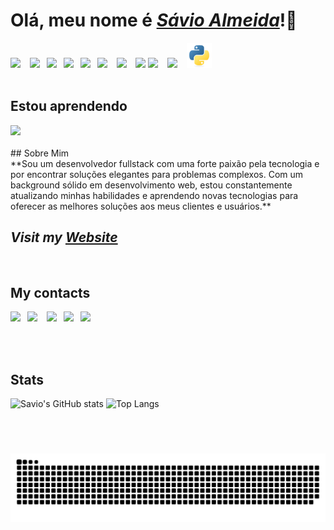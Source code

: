 # Olá, meu nome é [***Sávio Almeida***](https://www.linkedin.com/in/saviovd/)!👋

<div>
  <img src="https://cdn.jsdelivr.net/gh/devicons/devicon/icons/html5/html5-plain.svg" width="40px" heigth="40px"/> &ensp;    
  <img src="https://cdn.jsdelivr.net/gh/devicons/devicon/icons/css3/css3-plain.svg" width="40px" heigth="40px"/>&ensp;  
  <img src="https://cdn.jsdelivr.net/gh/devicons/devicon/icons/javascript/javascript-plain.svg" width="40px" heigth="40px"/>&ensp;  
  <img src="https://cdn.jsdelivr.net/gh/devicons/devicon/icons/nodejs/nodejs-original.svg" width="40px" heigth="40px"/>&ensp;  
  <img src="https://cdn.jsdelivr.net/gh/devicons/devicon/icons/sass/sass-original.svg" width="40px" heigth="40px"/>&ensp;  
  <img src="https://cdn.jsdelivr.net/gh/devicons/devicon/icons/typescript/typescript-plain.svg" width="40px" heigth="40px"/> &ensp;  
  <img src="https://cdn.jsdelivr.net/gh/devicons/devicon/icons/react/react-original.svg" width="40px" heigth="40px"/>  &ensp;  
  <img src="https://cdn.jsdelivr.net/gh/devicons/devicon/icons/git/git-original.svg" width="40px" heigth="40px"/>  
  <img src="https://cdn.jsdelivr.net/gh/devicons/devicon/icons/mongodb/mongodb-original.svg" width="40px" heigth="40px" /> &ensp; 
  <img src="https://cdn.jsdelivr.net/gh/devicons/devicon/icons/jest/jest-plain.svg" width="40px" heigth="40px" /> &ensp; 
  <img src="https://github.com/devicons/devicon/blob/master/icons/python/python-original.svg" width="40px" heigth="40px" /> &ensp; 
</div>
</br>

## Estou aprendendo
<div>
  <img src="https://cdn.jsdelivr.net/gh/devicons/devicon/icons/c/c-original.svg" width="40px" heigth="40px" />
</div>

<br/>
## Sobre Mim
</br>
**Sou um desenvolvedor fullstack com uma forte paixão pela tecnologia e por encontrar soluções elegantes para problemas complexos. Com um background sólido em desenvolvimento web, estou constantemente atualizando minhas habilidades e aprendendo novas tecnologias para oferecer as melhores soluções aos meus clientes e usuários.**


## *Visit my [Website](https://saviovdportfolio.vercel.app/)*
<br/>

## My contacts

<div>
  <a href="https://discord.com/channels/@saviovd#7182" target="_blank"><img src="https://img.shields.io/badge/-Discord-%235865F2?style=for-the-badge&logo=instagram&logoColor=white" target="_blank"></a>&ensp; 
  <a href="https://www.instagram.com/saviovd" target="_blank"><img src="https://img.shields.io/badge/-Instagram-%23E4405F?style=for-the-badge&logo=instagram&logoColor=white" target="_blank"></a> &ensp;
  <a href="https://www.linkedin.com/in/saviovd" target="_blank"><img src="https://img.shields.io/badge/-LinkedIn-%230077B5?style=for-the-badge&logo=linkedin&logoColor=white" target="_blank"></a>&ensp;
  <a href="mailto:savio.pinheiroal@gmail.com" target="_blank"><img src="https://img.shields.io/badge/Gmail-D14836?style=for-the-badge&logo=gmail&logoColor=white" 
target="_blank"></a>&ensp;
  <a href="https://api.whatsapp.com/send?phone=5541991791628" target="_blank"><img src="https://img.shields.io/badge/WhatsApp-25D366?style=for-the-badge&logo=whatsapp&logoColor=white" 
target="_blank"></a
  
</div>

 
<br/><br/>
 
## Stats
 
 ![Savio's GitHub stats](https://github-readme-stats.vercel.app/api?username=Saviovd&show_icons=true&theme=transparent&card_width=500px)
 ![Top Langs](https://github-readme-stats.vercel.app/api/top-langs/?username=Saviovd&layout=compact&card_width=450px)
 
  ###
  
 <br/>
 
</div>
  <br>
  

![Snake animation](https://github.com/ellen2121/ellen2121/blob/output/github-contribution-grid-snake.svg)
